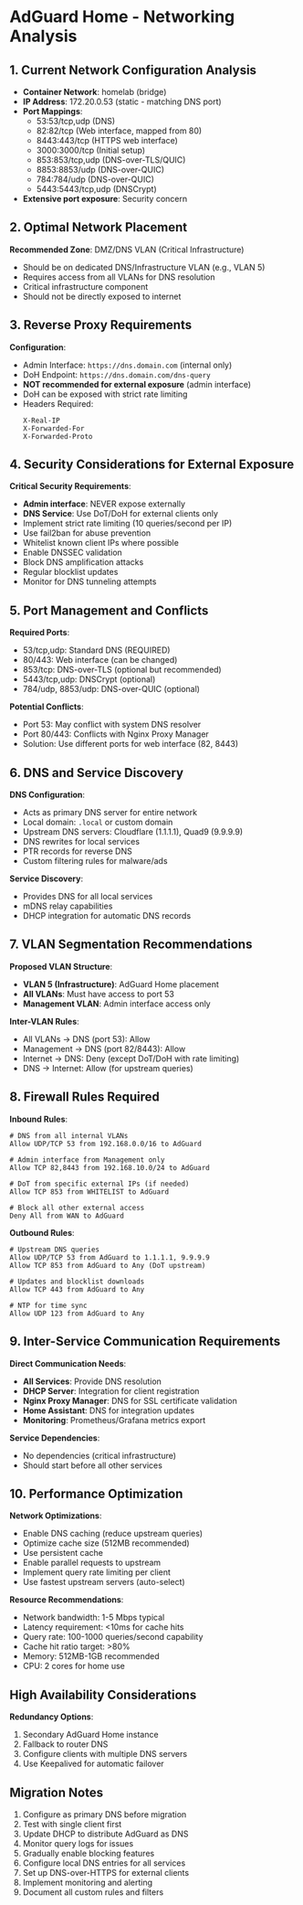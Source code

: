 # AdGuard Home - Networking Analysis

## 1. Current Network Configuration Analysis
- **Container Network**: homelab (bridge)
- **IP Address**: 172.20.0.53 (static - matching DNS port)
- **Port Mappings**:
  - 53:53/tcp,udp (DNS)
  - 82:82/tcp (Web interface, mapped from 80)
  - 8443:443/tcp (HTTPS web interface)
  - 3000:3000/tcp (Initial setup)
  - 853:853/tcp,udp (DNS-over-TLS/QUIC)
  - 8853:8853/udp (DNS-over-QUIC)
  - 784:784/udp (DNS-over-QUIC)
  - 5443:5443/tcp,udp (DNSCrypt)
- **Extensive port exposure**: Security concern

## 2. Optimal Network Placement
**Recommended Zone**: DMZ/DNS VLAN (Critical Infrastructure)
- Should be on dedicated DNS/Infrastructure VLAN (e.g., VLAN 5)
- Requires access from all VLANs for DNS resolution
- Critical infrastructure component
- Should not be directly exposed to internet

## 3. Reverse Proxy Requirements
**Configuration**:
- Admin Interface: `https://dns.domain.com` (internal only)
- DoH Endpoint: `https://dns.domain.com/dns-query`
- **NOT recommended for external exposure** (admin interface)
- DoH can be exposed with strict rate limiting
- Headers Required:
  ```
  X-Real-IP
  X-Forwarded-For
  X-Forwarded-Proto
  ```

## 4. Security Considerations for External Exposure
**Critical Security Requirements**:
- **Admin interface**: NEVER expose externally
- **DNS Service**: Use DoT/DoH for external clients only
- Implement strict rate limiting (10 queries/second per IP)
- Use fail2ban for abuse prevention
- Whitelist known client IPs where possible
- Enable DNSSEC validation
- Block DNS amplification attacks
- Regular blocklist updates
- Monitor for DNS tunneling attempts

## 5. Port Management and Conflicts
**Required Ports**:
- 53/tcp,udp: Standard DNS (REQUIRED)
- 80/443: Web interface (can be changed)
- 853/tcp: DNS-over-TLS (optional but recommended)
- 5443/tcp,udp: DNSCrypt (optional)
- 784/udp, 8853/udp: DNS-over-QUIC (optional)

**Potential Conflicts**:
- Port 53: May conflict with system DNS resolver
- Port 80/443: Conflicts with Nginx Proxy Manager
- Solution: Use different ports for web interface (82, 8443)

## 6. DNS and Service Discovery
**DNS Configuration**:
- Acts as primary DNS server for entire network
- Local domain: `.local` or custom domain
- Upstream DNS servers: Cloudflare (1.1.1.1), Quad9 (9.9.9.9)
- DNS rewrites for local services
- PTR records for reverse DNS
- Custom filtering rules for malware/ads

**Service Discovery**:
- Provides DNS for all local services
- mDNS relay capabilities
- DHCP integration for automatic DNS records

## 7. VLAN Segmentation Recommendations
**Proposed VLAN Structure**:
- **VLAN 5 (Infrastructure)**: AdGuard Home placement
- **All VLANs**: Must have access to port 53
- **Management VLAN**: Admin interface access only

**Inter-VLAN Rules**:
- All VLANs → DNS (port 53): Allow
- Management → DNS (port 82/8443): Allow
- Internet → DNS: Deny (except DoT/DoH with rate limiting)
- DNS → Internet: Allow (for upstream queries)

## 8. Firewall Rules Required
**Inbound Rules**:
```
# DNS from all internal VLANs
Allow UDP/TCP 53 from 192.168.0.0/16 to AdGuard

# Admin interface from Management only
Allow TCP 82,8443 from 192.168.10.0/24 to AdGuard

# DoT from specific external IPs (if needed)
Allow TCP 853 from WHITELIST to AdGuard

# Block all other external access
Deny All from WAN to AdGuard
```

**Outbound Rules**:
```
# Upstream DNS queries
Allow UDP/TCP 53 from AdGuard to 1.1.1.1, 9.9.9.9
Allow TCP 853 from AdGuard to Any (DoT upstream)

# Updates and blocklist downloads
Allow TCP 443 from AdGuard to Any

# NTP for time sync
Allow UDP 123 from AdGuard to Any
```

## 9. Inter-Service Communication Requirements
**Direct Communication Needs**:
- **All Services**: Provide DNS resolution
- **DHCP Server**: Integration for client registration
- **Nginx Proxy Manager**: DNS for SSL certificate validation
- **Home Assistant**: DNS for integration updates
- **Monitoring**: Prometheus/Grafana metrics export

**Service Dependencies**:
- No dependencies (critical infrastructure)
- Should start before all other services

## 10. Performance Optimization
**Network Optimizations**:
- Enable DNS caching (reduce upstream queries)
- Optimize cache size (512MB recommended)
- Use persistent cache
- Enable parallel requests to upstream
- Implement query rate limiting per client
- Use fastest upstream servers (auto-select)

**Resource Recommendations**:
- Network bandwidth: 1-5 Mbps typical
- Latency requirement: <10ms for cache hits
- Query rate: 100-1000 queries/second capability
- Cache hit ratio target: >80%
- Memory: 512MB-1GB recommended
- CPU: 2 cores for home use

## High Availability Considerations
**Redundancy Options**:
1. Secondary AdGuard Home instance
2. Fallback to router DNS
3. Configure clients with multiple DNS servers
4. Use Keepalived for automatic failover

## Migration Notes
1. Configure as primary DNS before migration
2. Test with single client first
3. Update DHCP to distribute AdGuard as DNS
4. Monitor query logs for issues
5. Gradually enable blocking features
6. Configure local DNS entries for all services
7. Set up DNS-over-HTTPS for external clients
8. Implement monitoring and alerting
9. Document all custom rules and filters